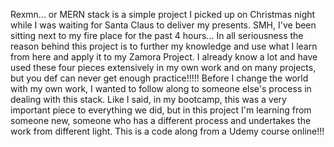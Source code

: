 Rexmn... or MERN stack is a simple project I picked up on Christmas night while I was waiting for Santa Claus to deliver my presents. SMH, I've been sitting next to my fire place for the past 4 hours... In all seriousness the reason behind this project is to further my knowledge and use what I learn from here and apply it to my Zamora Project. I already know a lot and have used these four pieces extensively in my own work and on many projects, but you def can never get enough practice!!!!! Before I change the world with my own work, I wanted to follow along to someone else's process in dealing with this stack. Like I said, in my bootcamp, this was a very important piece to everything we did, but in this project I'm learning from someone new, someone who has a different process and undertakes the work from different light. This is a code along from a Udemy course online!!!

